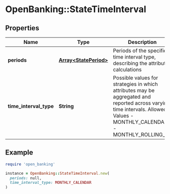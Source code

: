 # OpenBanking::StateTimeInterval

## Properties

| Name | Type | Description | Notes |
| ---- | ---- | ----------- | ----- |
| **periods** | [**Array&lt;StatePeriod&gt;**](StatePeriod.md) | Periods of the specified time interval type, describing the attribute calculations |  |
| **time_interval_type** | **String** | Possible values for strategies in which attributes may be aggregated and reported across varying time intervals. Allowed Values - MONTHLY_CALENDAR - MONTHLY_ROLLING_30 | [default to &#39;MONTHLY_CALENDAR&#39;] |

## Example

```ruby
require 'open_banking'

instance = OpenBanking::StateTimeInterval.new(
  periods: null,
  time_interval_type: MONTHLY_CALENDAR
)
```

